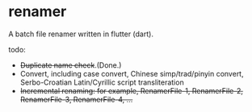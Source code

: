 # renamer

A batch file renamer written in flutter (dart).

todo:
- ~~Duplicate name check~~.(Done.)
- Convert, including case convert, Chinese simp/trad/pinyin convert, Serbo-Croatian Latin/Cyrillic script transliteration
- ~~Incremental renaming: for example, RenamerFile-1, RenamerFile-2, RenamerFile-3, RenamerFile-4, ...~~


